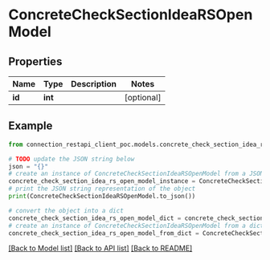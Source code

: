 # ConcreteCheckSectionIdeaRSOpenModel


## Properties

Name | Type | Description | Notes
------------ | ------------- | ------------- | -------------
**id** | **int** |  | [optional] 

## Example

```python
from connection_restapi_client_poc.models.concrete_check_section_idea_rs_open_model import ConcreteCheckSectionIdeaRSOpenModel

# TODO update the JSON string below
json = "{}"
# create an instance of ConcreteCheckSectionIdeaRSOpenModel from a JSON string
concrete_check_section_idea_rs_open_model_instance = ConcreteCheckSectionIdeaRSOpenModel.from_json(json)
# print the JSON string representation of the object
print(ConcreteCheckSectionIdeaRSOpenModel.to_json())

# convert the object into a dict
concrete_check_section_idea_rs_open_model_dict = concrete_check_section_idea_rs_open_model_instance.to_dict()
# create an instance of ConcreteCheckSectionIdeaRSOpenModel from a dict
concrete_check_section_idea_rs_open_model_from_dict = ConcreteCheckSectionIdeaRSOpenModel.from_dict(concrete_check_section_idea_rs_open_model_dict)
```
[[Back to Model list]](../README.md#documentation-for-models) [[Back to API list]](../README.md#documentation-for-api-endpoints) [[Back to README]](../README.md)


